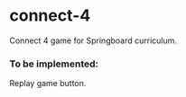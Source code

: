 # connect-4

Connect 4 game for Springboard curriculum.

### To be implemented: 

Replay game button.
